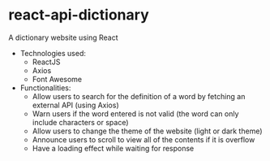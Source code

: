 # react-api-dictionary
A dictionary website using React

* Technologies used: 
  * ReactJS
  * Axios
  * Font Awesome
* Functionalities:
  * Allow users to search for the definition of a word by fetching an external API (using Axios)
  * Warn users if the word entered is not valid (the word can only include characters or space)
  * Allow users to change the theme of the website (light or dark theme)
  * Announce users to scroll to view all of the contents if it is overflow
  * Have a loading effect while waiting for response
